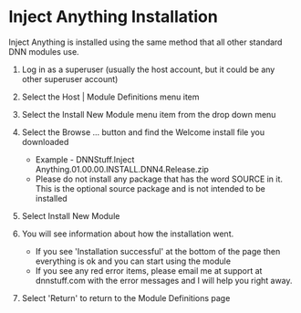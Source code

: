 
# Inject Anything Installation 



Inject Anything is installed using the same method that all other
standard DNN modules use.

1.  Log in as a superuser (usually the host account, but it could be any
    other superuser account)
2.  Select the Host | Module Definitions menu item
3.  Select the Install New Module menu item from the drop down menu
4.  Select the Browse ... button and find the Welcome install file you
    downloaded
    -   Example - DNNStuff.Inject
        Anything.01.00.00.INSTALL.DNN4.Release.zip
    -   Please do not install any package that has the word SOURCE in
        it. This is the optional source package and is not intended to
        be installed

5.  Select Install New Module
6.  You will see information about how the installation went.
    -   If you see 'Installation successful' at the bottom of the page
        then everything is ok and you can start using the module
    -   If you see any red error items, please email me at support at
        dnnstuff.com with the error messages and I will help you right
        away.

7.  Select 'Return' to return to the Module Definitions page

